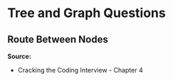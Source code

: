 # Tree and Graph Questions

## Route Between Nodes

**Source:** 
* Cracking the Coding Interview - Chapter 4

```swift
```
